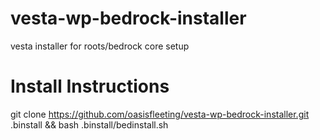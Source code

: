 # vesta-wp-bedrock-installer
vesta installer for roots/bedrock core setup

# Install Instructions

git clone https://github.com/oasisfleeting/vesta-wp-bedrock-installer.git .binstall && bash .binstall/bedinstall.sh
